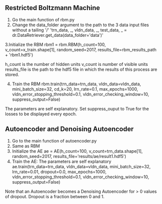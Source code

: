 ## Restricted Boltzmann Machine

1. Go the main function of rbm.py
2. Change the data_folder argument to the path to the 3 data input files without a tailing '/'
'trn_data, _, vldn_data, _, test_data, _ = dr.DataRetriever.get_data(data_folder='data')'

3.Initialize the RBM
rbm1 = rbm.RBM(h_count=100, v_count=x_train.shape[1], random_seed=2017, results_file=rbm_results_path + 'rbm1.hdf5')

h_count is the number of hidden units
v_count is number of visible units
results_file is the path to the hdf5 file in which the results of this process are stored.

4. Train the RBM
    rbm.train(trn_data=trn_data,
              vldn_data=vldn_data,
              mini_batch_size=32,
              cd_k=20,
              lrn_rate=0.1,
              max_epochs=1000,
              vldn_error_stopping_threshold=0.1,
              vldn_error_checking_window=10,
              suppress_output=False)

The parameters are self explanatory. Set suppress_ouput to True for the losses to be displayed every epoch.
               
## Autoencoder and Denoising Autoencoder
1. Go to the main function of autoencoder.py
2. Same as RBM
3. Initialize the AE
ae = AE(h_count=100, v_count=trn_data.shape[1], random_seed=2017, results_file='results/ae/result1.hdf5')
4. Train the AE: The parameters are self explanatory
    ae.train(trn_data=trn_data,
             vldn_data=vldn_data,
             mini_batch_size=32,
             lrn_rate=0.01,
             dropout=0.0,
             max_epochs=1000,
             vldn_error_stopping_threshold=0.1,
             vldn_error_checking_window=10,
             suppress_output=False)

Note that an Autoencoder becomes a Denoising Autoencoder for > 0 values of dropout. Dropout is a fraction between 0 and 1.
